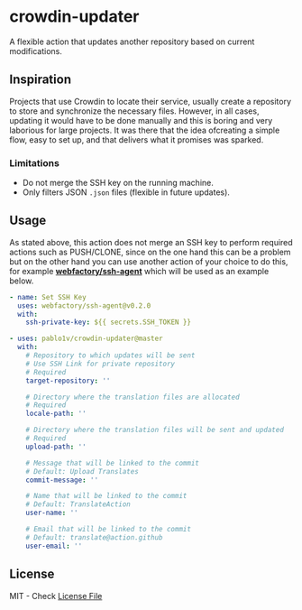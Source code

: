# crowdin-updater

A flexible action that updates another repository based on current modifications.

## Inspiration

Projects that use Crowdin to locate their service, usually create a repository to store and synchronize the necessary files.
However, in all cases, updating it would have to be done manually and this is boring and very laborious for large projects. It was there that the idea of ​​creating a simple flow, easy to set up, and that delivers what it promises was sparked.

### Limitations

- Do not merge the SSH key on the running machine.
- Only filters JSON `.json` files (flexible in future updates).

## Usage

As stated above, this action does not merge an SSH key to perform required actions such as PUSH/CLONE, since on the one hand this can be a problem but on the other hand you can use another action of your choice to do this, for example **[webfactory/ssh-agent](https://github.com/webfactory/ssh-agent)** which will be used as an example below.

```yaml
- name: Set SSH Key
  uses: webfactory/ssh-agent@v0.2.0
  with:
    ssh-private-key: ${{ secrets.SSH_TOKEN }}

- uses: pablo1v/crowdin-updater@master
  with:
    # Repository to which updates will be sent
    # Use SSH Link for private repository
    # Required
    target-repository: ''

    # Directory where the translation files are allocated
    # Required
    locale-path: ''

    # Directory where the translation files will be sent and updated
    # Required
    upload-path: ''

    # Message that will be linked to the commit
    # Default: Upload Translates
    commit-message: ''

    # Name that will be linked to the commit
    # Default: TranslateAction
    user-name: ''

    # Email that will be linked to the commit
    # Default: translate@action.github
    user-email: ''
```

## License

MIT - Check [License File](https://github.com/pablo1v/crowdin-updater/blob/main/LICENSE)

